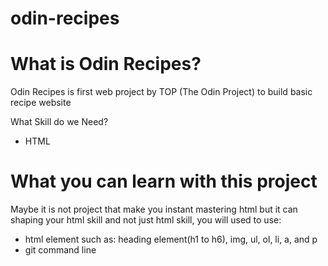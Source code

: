 # odin-recipes

# What is Odin Recipes?
Odin Recipes is first web project by TOP (The Odin Project) to build basic recipe website

What Skill do we Need?
 - HTML

# What you can learn with this project
Maybe it is not project that make you instant mastering html but it can shaping your html skill and not just html skill, you will used to use:
 - html element such as: heading element(h1 to h6), img, ul, ol, li, a, and p
 - git command line